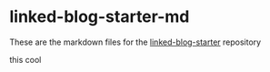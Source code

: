 # linked-blog-starter-md
These are the markdown files for the [linked-blog-starter](https://github.com/matthewwong525/linked-blog-starter) repository

this cool